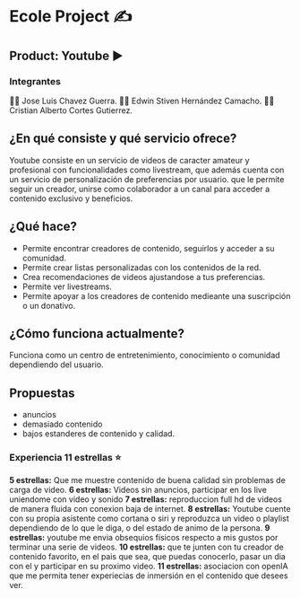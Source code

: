 # Ecole Project ✍

## Product: Youtube ▶

### Integrantes 
🧑🏻 Jose Luis Chavez Guerra.
🧑🏻 Edwin Stiven Hernández Camacho.
🧑🏻 Cristian Alberto Cortes Gutierrez.

## ¿En qué consiste y qué servicio ofrece? 
Youtube consiste en un servicio de videos de caracter amateur y profesional con funcionalidades como livestream, que además cuenta con un servicio de personalización de preferencias por usuario. 
que le permite seguir un creador, unirse como colaborador a un canal para acceder a contenido exclusivo y beneficios. 

## ¿Qué hace?
- Permite encontrar creadores de contenido, seguirlos y acceder a su comunidad. 
- Permite crear listas personalizadas con los contenidos de la red.
- Crea recomendaciones de videos ajustandose a tus preferencias.  
- Permite ver livestreams.  
- Permite apoyar a los creadores de contenido medieante una suscripción o un donativo.

## ¿Cómo funciona actualmente?
Funciona como un centro de entretenimiento, conocimiento o comunidad dependiendo del usuario.

## Propuestas
- anuncios 
- demasiado contenido
- bajos estanderes de contenido y calidad.

### Experiencia 11 estrellas ⭐
**5 estrellas:** Que me muestre contenido de buena calidad sin problemas de carga de video.
**6 estrellas:** Videos sin anuncios, participar en los live uniendome con video y sonido
**7 estrellas:** reproduccion full hd de videos de manera fluida con conexion baja de internet.
**8 estrellas:** Youtube cuente con su propia asistente como cortana o siri y reproduzca un video o playlist dependiendo de lo que le diga, o del estado de animo de la persona. 
**9 estrellas:** youtube me envia obsequios fisicos respecto a mis gustos por terminar una serie de videos.
**10 estrellas:** que te junten con tu creador de contenido favorito, en el pais que sea, que puedas conocerlo, pasar un dia con el y participar en su proximo video. 
**11 estrellas:** asociacion con openIA que me permita tener experiecias de inmersión en el contenido que desees ver. 

